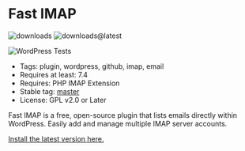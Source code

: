 # Fast IMAP

![downloads](https://img.shields.io/github/downloads/codersikarwar/fast-imap/total) ![downloads@latest](https://img.shields.io/github/downloads/codersikarwar/fast-imap/latest/total)

![WordPress Tests](https://github.com/codersikarwar/fast-imap/workflows/WordPress%20Tests/badge.svg)

* Tags: plugin, wordpress, github, imap, email
* Requires at least: 7.4
* Requires: PHP IMAP Extension 
* Stable tag: [master](https://github.com/codersikarwar/fast-imap/releases/latest)
* License: GPL v2.0 or Later

Fast IMAP is a free, open-source plugin that lists emails directly within WordPress. Easily add and manage multiple IMAP server accounts.

[Install the latest version here.](https://github.com/codersikarwar/fast-imap/releases/latest)
